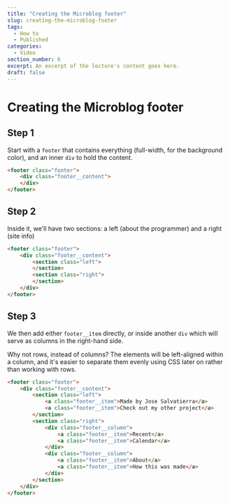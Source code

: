 ```yaml
---
title: "Creating the Microblog footer"
slug: creating-the-microblog-footer
tags:
  - How to
  - Published
categories:
  - Video
section_number: 6
excerpt: An excerpt of the lecture's content goes here.
draft: false
---
```


# Creating the Microblog footer

## Step 1

Start with a `footer` that contains everything (full-width, for the background color), and an inner `div` to hold the content.

```html
<footer class="footer">
    <div class="footer__content">
    </div>
</footer>
```

## Step 2

Inside it, we'll have two sections: a left (about the programmer) and a right (site info)

```html
<footer class="footer">
    <div class="footer__content">
        <section class="left">
        </section>
        <section class="right">
        </section>
    </div>
</footer>
```

## Step 3

We then add either `footer__item` directly, or inside another `div` which will serve as columns in the right-hand side.

Why not rows, instead of columns? The elements will be left-aligned within a column, and it's easier to separate them evenly using CSS later on rather than working with rows.

```html
<footer class="footer">
    <div class="footer__content">
        <section class="left">
            <a class="footer__item">Made by Jose Salvatierra</a>
            <a class="footer__item">Check out my other project</a>
        </section>
        <section class="right">
            <div class="footer__column">
                <a class="footer__item">Recent</a>
                <a class="footer__item">Calendar</a>
            </div>
            <div class="footer__column">
                <a class="footer__item">About</a>
                <a class="footer__item">How this was made</a>
            </div>
        </section>
    </div>
</footer>
```